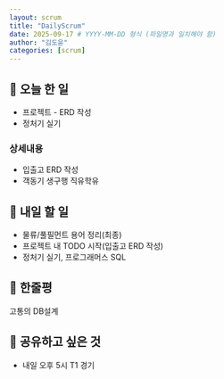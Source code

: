 ```yaml
---
layout: scrum
title: "DailyScrum"
date: 2025-09-17 # YYYY-MM-DD 형식 (파일명과 일치해야 함)
author: "김도윤"
categories: [scrum]
---
```


## 📝 오늘 한 일

- 프로젝트 - ERD 작성
- 정처기 실기

### 상세내용

- 입출고 ERD 작성
- 객동기 생구행 직유학유 

## 🎯 내일 할 일

- 물류/풀필먼트 용어 정리(최종)
- 프로젝트 내 TODO 시작(입출고 ERD 작성)
- 정처기 실기, 프로그래머스 SQL

## 💭 한줄평

고통의 DB설계

## 🔗 공유하고 싶은 것

- 내일 오후 5시 T1 경기

